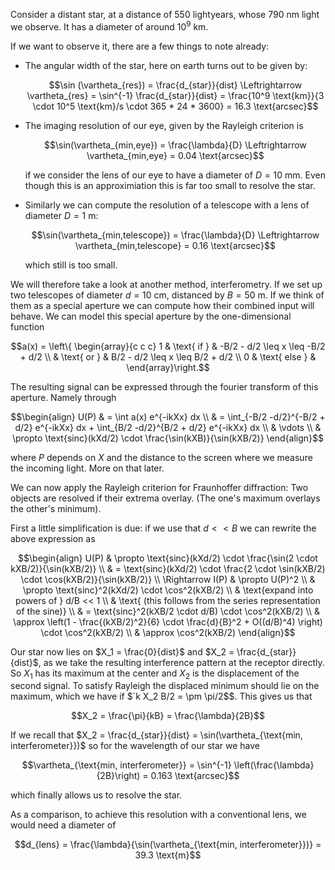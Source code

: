 
Consider a distant star, at a distance of $`550`$ lightyears, whose $`790`$ nm light we observe. It has a diameter of around $`10^9`$ km.

If we want to observe it, there are a few things to note already:

*   The angular width of the star, here on earth turns out to be given by:

    ```math
    \sin (\vartheta_{res}) = \frac{d_{star}}{dist} \Leftrightarrow \vartheta_{res} = \sin^{-1} \frac{d_{star}}{dist} = \frac{10^9 \text{km}}{3 \cdot 10^5 \text{km}/s \cdot 365 * 24 * 3600} = 16.3 \text{arcsec}
    ```

*   The imaging resolution of our eye, given by the Rayleigh criterion is

    ```math
    \sin(\vartheta_{min,eye}) = \frac{\lambda}{D} \Leftrightarrow \vartheta_{min,eye} = 0.04 \text{arcsec}
    ```

    if we consider the lens of our eye to have a diameter of $`D = 10`$ mm. Even though this is an approximiation this is far too small to resolve the star.

*   Similarly we can compute the resolution of a telescope with a lens of diameter $`D = 1`$ m:

    ```math
    \sin(\vartheta_{min,telescope}) = \frac{\lambda}{D} \Leftrightarrow \vartheta_{min,telescope} = 0.16 \text{arcsec}
    ```

    which still is too small.

We will therefore take a look at another method, interferometry. If we set up two telescopes of diameter $`d = 10`$ cm, distanced by $`B = 50`$ m. If we think of them as a special aperture we can compute how their combined input will behave. We can model this special aperture by the one-dimensional function

```math
a(x) = \left\{ \begin{array}{c c c}
    1 & \text{ if } & -B/2 - d/2 \leq x \leq -B/2 + d/2 \\
    & \text{ or } & B/2 - d/2 \leq x \leq B/2 + d/2 \\
    0 & \text{ else } & 
\end{array}\right.
```

The resulting signal can be expressed through the fourier transform of this aperture. Namely through

```math
\begin{align}
    U(P) & = \int a(x) e^{-ikXx} dx \\
    & = \int_{-B/2 -d/2}^{-B/2 + d/2} e^{-ikXx} dx + \int_{B/2 -d/2}^{B/2 + d/2} e^{-ikXx} dx \\
    & \vdots \\
    & \propto \text{sinc}(kXd/2) \cdot \frac{\sin(kXB)}{\sin(kXB/2)}
\end{align}
```

where $`P`$ depends on $`X`$ and the distance to the screen where we measure the incoming light. More on that later.

We can now apply the Rayleigh criterion for Fraunhoffer diffraction: Two objects are resolved if their extrema overlay. (The one's maximum overlays the other's minimum).

First a little simplification is due: if we use that $`d << B`$ we can rewrite the above expression as
```math
\begin{align}
    U(P) & \propto \text{sinc}(kXd/2) \cdot \frac{\sin(2 \cdot kXB/2)}{\sin(kXB/2)} \\
    & = \text{sinc}(kXd/2) \cdot \frac{2 \cdot \sin(kXB/2) \cdot \cos(kXB/2)}{\sin(kXB/2)} \\
    \Rightarrow I(P) & \propto U(P)^2 \\
    & \propto \text{sinc}^2(kXd/2) \cdot \cos^2(kXB/2) \\
    & \text{expand into powers of } d/B << 1 \\
    & \text{ (this follows from the series representation of the sine)} \\
    & = \text{sinc}^2(kXB/2 \cdot d/B) \cdot \cos^2(kXB/2) \\
    & \approx \left(1 - \frac{(kXB/2)^2}{6} \cdot \frac{d}{B}^2 + O((d/B)^4) \right) \cdot \cos^2(kXB/2) \\
    & \approx \cos^2(kXB/2)
\end{align}
```

Our star now lies on $`X_1 = \frac{0}{dist}`$ and $`X_2 = \frac{d_{star}}{dist}`$, as we take the resulting interference pattern at the receptor directly. So $`X_1`$ has its maximum at the center and $`X_2`$ is the displacement of the second signal. To satisfy Rayleigh the displaced minimum should lie on the maximum, which we have if $`k X_2 B/2 = \pm \pi/2$$. This gives us that

```math
X_2 = \frac{\pi}{kB} = \frac{\lambda}{2B}
```

If we recall that $`X_2 = \frac{d_{star}}{dist} = \sin(\vartheta_{\text{min, interferometer}})`$ so for the wavelength of our star we have

```math
\vartheta_{\text{min, interferometer}} = \sin^{-1} \left(\frac{\lambda}{2B}\right) = 0.163 \text{arcsec}
```

which finally allows us to resolve the star.

As a comparison, to achieve this resolution with a conventional lens, we would need a diameter of 

```math
d_{lens} = \frac{\lambda}{\sin(\vartheta_{\text{min, interferometer}})} = 39.3 \text{m}
```
